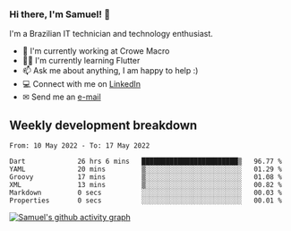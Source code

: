 ### Hi there, I'm Samuel! 👋

I'm a Brazilian IT technician and technology enthusiast.

- 🏢 I'm currently working at Crowe Macro
- 👨‍💻 I'm currently learning Flutter
- 📫 Ask me about anything, I am happy to help :)
- 💻 Connect with me on [LinkedIn](https://www.linkedin.com/in/samuel-s-marques/)
- ✉ Send me an [e-mail](mailto:samuel.s.marques@protonmail.com)

## Weekly development breakdown
<!--START_SECTION:waka-->

```text
From: 10 May 2022 - To: 17 May 2022

Dart             26 hrs 6 mins   ████████████████████████▒   96.77 %
YAML             20 mins         ▒░░░░░░░░░░░░░░░░░░░░░░░░   01.29 %
Groovy           17 mins         ▒░░░░░░░░░░░░░░░░░░░░░░░░   01.08 %
XML              13 mins         ▒░░░░░░░░░░░░░░░░░░░░░░░░   00.82 %
Markdown         0 secs          ░░░░░░░░░░░░░░░░░░░░░░░░░   00.03 %
Properties       0 secs          ░░░░░░░░░░░░░░░░░░░░░░░░░   00.01 %
```

<!--END_SECTION:waka-->

[![Samuel's github activity graph](https://activity-graph.herokuapp.com/graph?username=samuel-s-marques&theme=react-dark)](https://github.com/samuel-s-marques)
